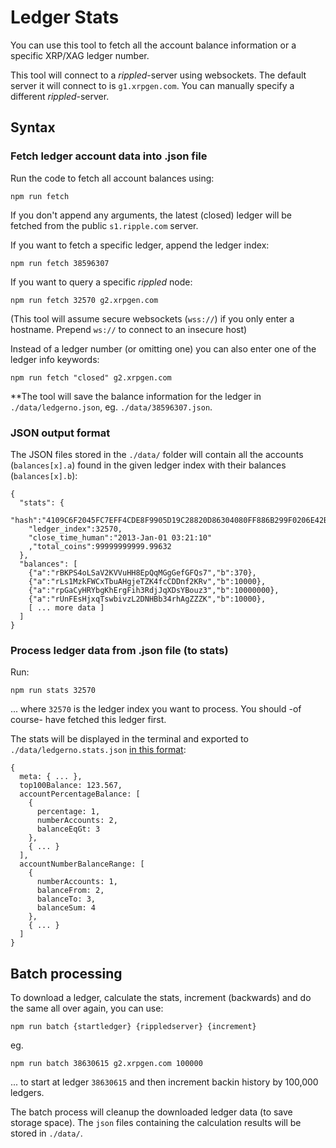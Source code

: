 # Ledger Stats

You can use this tool to fetch all the account balance information or a specific XRP/XAG ledger number.

This tool will connect to a _rippled_-server using websockets. The default server it will connect to is `g1.xrpgen.com`. You can manually specify a different _rippled_-server. 

## Syntax

### Fetch ledger account data into .json file

Run the code to fetch all account balances using:

```
npm run fetch
```

If you don't append any arguments, the latest (closed) ledger will be fetched from the public `s1.ripple.com` server.

If you want to fetch a specific ledger, append the ledger index:

```
npm run fetch 38596307
```

If you want to query a specific _rippled_ node:
```
npm run fetch 32570 g2.xrpgen.com
```

(This tool will assume secure websockets (`wss://`) if you only enter a hostname. Prepend `ws://` to connect to an insecure host)

Instead of a ledger number (or omitting one) you can also enter one of the ledger info keywords:


```
npm run fetch "closed" g2.xrpgen.com
```

**The tool will save the balance information for the ledger in `./data/ledgerno.json`, eg. `./data/38596307.json`.

### JSON output format

The JSON files stored in the `./data/` folder will contain all the accounts (`balances[x].a`) found in the given ledger index with their balances (`balances[x].b`):

```
{
  "stats": {
    "hash":"4109C6F2045FC7EFF4CDE8F9905D19C28820D86304080FF886B299F0206E42B5",
    "ledger_index":32570,
    "close_time_human":"2013-Jan-01 03:21:10"
    ,"total_coins":99999999999.99632
  },
  "balances": [
    {"a":"rBKPS4oLSaV2KVVuHH8EpQqMGgGefGFQs7","b":370},
    {"a":"rLs1MzkFWCxTbuAHgjeTZK4fcCDDnf2KRv","b":10000},
    {"a":"rpGaCyHRYbgKhErgFih3RdjJqXDsYBouz3","b":10000000},
    {"a":"rUnFEsHjxqTswbivzL2DNHBb34rhAgZZZK","b":10000},
    [ ... more data ]
  ]
}
```


### Process ledger data from .json file (to stats)

Run:

```
npm run stats 32570
```

... where `32570` is the ledger index you want to process. You should -of course- have fetched this ledger first.

The stats will be displayed in the terminal and exported to `./data/ledgerno.stats.json` [in this format](https://ajx2m1t.dlvr.cloud/pasted_1.png):

```
{
  meta: { ... },
  top100Balance: 123.567,
  accountPercentageBalance: [ 
    {
      percentage: 1,
      numberAccounts: 2,
      balanceEqGt: 3
    },
    { ... }
  ],
  accountNumberBalanceRange: [
    {
      numberAccounts: 1,
      balanceFrom: 2,
      balanceTo: 3,
      balanceSum: 4
    },
    { ... }
  ]
}
```

## Batch processing

To download a ledger, calculate the stats, increment (backwards) and do the same all over again, you can use:

```
npm run batch {startledger} {rippledserver} {increment}
```

eg.

```
npm run batch 38630615 g2.xrpgen.com 100000
```

... to start at ledger `38630615` and then increment backin history by 100,000 ledgers.

The batch process will cleanup the downloaded ledger data (to save storage space). The `json` files containing the calculation results will be stored in `./data/`.
